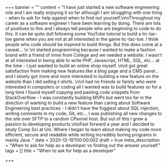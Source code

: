 +++
banner = ""
content = "I have just started a new software engineering role and I am really enjoying it so far although I am struggling with one thing - when to ask for help against when to find out yourself.\n\nThroughout my career as a software engineer I have been learning by doing. There are lots of positives to this and I always tell people who are beginning to code to do this. It can be quite dull following some YouTube tutorial to build a tic-tac-toe game when you are not at all interested in the game tic-tac-toe. I think people who code should be inspired to build things. But this does come at a caveat...  \n  \nI started programming because I wanted to make a fashion brand with a friend of mine from College and we needed a website. I wasn't at all interested in being able to write PHP, Javascript, HTML, SQL, etc... at the time - I just wanted to build an online shop myself. \n\nI got great satisfaction from making new features like a blog page and a CMS panel... and I slowly got more and more interested in building a new feature on the website than I did selling t-shirts. \n\nI had no friends or family who were interested in computers or coding all I wanted was to build features so for a long time I found myself copying and pasting code snippets from StackOverflow -  I was constantly building MVPs but went too far in the direction of wanting to build a new feature than caring about Software Engineering best practices - I didn't have the foggiest about SQL injection, writing comments in my code, Git, etc... I was publishing all new changes to the site over SFTP to a random CPannel host. But out of this I grew a passion to developing products.\n\nFast forward a year and I decided to study Comp Sci at Uni. Where I began to learn about making my code more efficient, secure and readable while writing incredibly boring programs in mainly Java ."
date = 2020-12-19T00:00:00Z
draft = true
meta_description = "When to ask for help as a developer vs finding out the answer yourself."
tags = []
title = "When to ask for help as a developer"

+++
